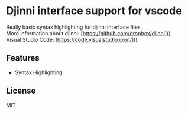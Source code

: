 # Djinni interface support for vscode

Really basic syntax highlighting for djinni interface files.  
More information about djinni: [https://github.com/dropbox/djinni]()  
Visual Studio Code: [https://code.visualstudio.com/]()

## Features

* Syntax Highlighting

## License

MIT

